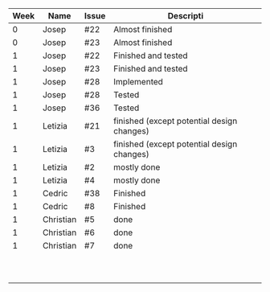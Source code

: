 
| Week  |  Name  |Issue |  Descripti         |   
|---    |---     |---   |---                 |
|   0   | Josep  | #22  | Almost finished    |
|   0   | Josep  | #23  | Almost finished    |
|   1   | Josep  | #22  | Finished and tested|
|   1   | Josep  | #23  | Finished and tested|
|   1   |  Josep | #28  | Implemented        |
|   1   |  Josep | #28  | Tested             | 
|   1   |  Josep | #36  | Tested             |
|   1   |Letizia | #21  | finished (except potential design changes)|
|   1   |Letizia | #3   | finished (except potential design changes)|
|   1   |Letizia | #2   | mostly done        |
|   1   |Letizia | #4   | mostly done        |
|   1   |Cedric  | #38  | Finished           |
|   1   |Cedric  | #8   | Finished           |
|   1   | Christian | #5   |  done           |
|   1   | Christian | #6   |  done           |
|   1   | Christian | #7   |  done           |
|       |        |      |                    |
|       |        |      |                    |
|       |        |      |                    |
|       |        |      |                    |
|       |        |      |                    |
|       |        |      |                    |
|       |        |      |                    |
|       |        |      |                    |
|       |        |      |                    |
|       |        |      |                    |
